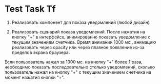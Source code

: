 # Test Task Tf

1. Реализовать компонент для показа уведомлений (любой дизайн)

2. Реализовать сценарий показа уведомлений. После нажатия на кнопку "+" в интерфейсе, анимированно показать уведомление с текущим значением счетчика. Время анимании 1000 мс., анимацию реализовать через opacity или через плавное появление из-за пределов экрана браузера.

Если пользователь нажал за 1000 мс. на кнопку "+" более 1 раза, необходимо показать последовательно столько уведомлений, сколько пользователь нажал на кнопку "+" с текущим значением счетчика на момент нажатия кнопки "+".

